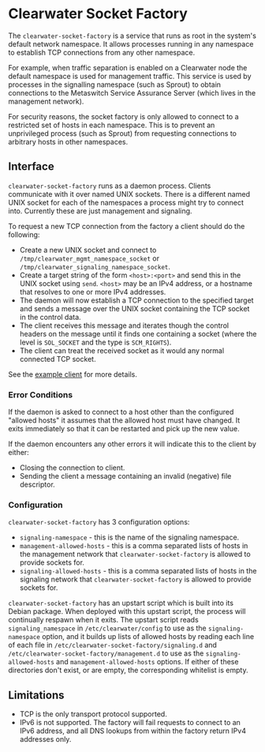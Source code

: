 # Clearwater Socket Factory

The `clearwater-socket-factory` is a service that runs as root in the system's default network namespace. It allows processes running in any namespace to establish TCP connections from any other namespace.

For example, when traffic separation is enabled on a Clearwater node the default namespace is used for management traffic. This service is used by processes in the signalling namespace (such as Sprout) to obtain connections to the Metaswitch Service Assurance Server (which lives in the management network).

For security reasons, the socket factory is only allowed to connect to a restricted set of hosts in each namespace. This is to prevent an unprivileged process (such as Sprout) from requesting connections to arbitrary hosts in other namespaces.

## Interface

`clearwater-socket-factory` runs as a daemon process. Clients communicate with it over named UNIX sockets. There is a different named UNIX socket for each of the namespaces a process might try to connect into. Currently these are just management and signaling.

To request a new TCP connection from the factory a client should do the following:

* Create a new UNIX socket and connect to `/tmp/clearwater_mgmt_namespace_socket` or `/tmp/clearwater_signaling_namespace_socket`.
* Create a target string of the form `<host>:<port>` and send this in the UNIX socket using `send`.  `<host>` may be an IPv4 address, or a hostname that resolves to one or more IPv4 addresses.
* The daemon will now establish a TCP connection to the specified target and sends a message over the UNIX socket containing the TCP socket in the control data.
* The client receives this message and iterates though the control headers on the message until it finds one containing a socket (where the level is `SOL_SOCKET` and the type is `SCM_RIGHTS`).
* The client can treat the received socket as it would any normal connected TCP socket.

See the [example client](clearwater-socket-factory/test_client.cpp) for more details.

### Error Conditions

If the daemon is asked to connect to a host other than the configured "allowed hosts" it assumes that the allowed host must have changed. It exits immediately so that it can be restarted and pick up the new value.

If the daemon encounters any other errors it will indicate this to the client by either:

* Closing the connection to client.
* Sending the client a message containing an invalid (negative) file descriptor.

### Configuration

`clearwater-socket-factory` has 3 configuration options:

* `signaling-namespace` - this is the name of the signaling namespace.
* `management-allowed-hosts` - this is a comma separated lists of hosts in the management network that `clearwater-socket-factory` is allowed to provide sockets for.
* `signaling-allowed-hosts` - this is a comma separated lists of hosts in the signaling network that `clearwater-socket-factory` is allowed to provide sockets for.

`clearwater-socket-factory` has an upstart script which is built into its Debian package. When deployed with this upstart script, the process will continually respawn when it exits. The upstart script reads `signaling_namespace` in `/etc/clearwater/config` to use as the `signaling-namespace` option, and it builds up lists of allowed hosts by reading each line of each file in `/etc/clearwater-socket-factory/signaling.d` and `/etc/clearwater-socket-factory/management.d` to use as the `signaling-allowed-hosts` and `management-allowed-hosts` options. If either of these directories don't exist, or are empty, the corresponding whitelist is empty.

## Limitations

* TCP is the only transport protocol supported.
* IPv6 is not supported. The factory will fail requests to connect to an IPv6 address, and all DNS lookups from within the factory return IPv4 addresses only.

